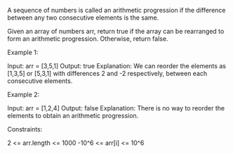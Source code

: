 A sequence of numbers is called an arithmetic progression if the difference
between any two consecutive elements is the same.

Given an array of numbers arr, return true if the array can be rearranged to
form an arithmetic progression. Otherwise, return false.


Example 1:


Input: arr = [3,5,1]
Output: true
Explanation: We can reorder the elements as [1,3,5] or [5,3,1] with
differences 2 and -2 respectively, between each consecutive elements.


Example 2:


Input: arr = [1,2,4]
Output: false
Explanation: There is no way to reorder the elements to obtain an arithmetic
progression.



Constraints:


2 <= arr.length <= 1000
-10^6 <= arr[i] <= 10^6




